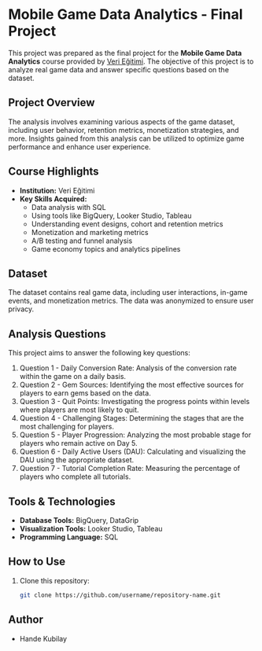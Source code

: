 # Mobile Game Data Analytics - Final Project

This project was prepared as the final project for the **Mobile Game Data Analytics** course provided by [Veri Eğitimi](https://veriegitimi.com/). The objective of this project is to analyze real game data and answer specific questions based on the dataset.

## Project Overview

The analysis involves examining various aspects of the game dataset, including user behavior, retention metrics, monetization strategies, and more. Insights gained from this analysis can be utilized to optimize game performance and enhance user experience.

## Course Highlights

- **Institution:** Veri Eğitimi  
- **Key Skills Acquired:**  
  - Data analysis with SQL  
  - Using tools like BigQuery, Looker Studio, Tableau  
  - Understanding event designs, cohort and retention metrics  
  - Monetization and marketing metrics  
  - A/B testing and funnel analysis  
  - Game economy topics and analytics pipelines  

## Dataset

The dataset contains real game data, including user interactions, in-game events, and monetization metrics. The data was anonymized to ensure user privacy.

## Analysis Questions

This project aims to answer the following key questions:
1. Question 1 - Daily Conversion Rate: Analysis of the conversion rate within the game on a daily basis.
2. Question 2 - Gem Sources: Identifying the most effective sources for players to earn gems based on the data.
3. Question 3 - Quit Points: Investigating the progress points within levels where players are most likely to quit.
4. Question 4 - Challenging Stages: Determining the stages that are the most challenging for players.
5. Question 5 - Player Progression: Analyzing the most probable stage for players who remain active on Day 5.
6. Question 6 - Daily Active Users (DAU): Calculating and visualizing the DAU using the appropriate dataset.
7. Question 7 - Tutorial Completion Rate: Measuring the percentage of players who complete all tutorials.

## Tools & Technologies

- **Database Tools:** BigQuery, DataGrip  
- **Visualization Tools:** Looker Studio, Tableau  
- **Programming Language:** SQL  

## How to Use

1. Clone this repository:  
   ```bash
   git clone https://github.com/username/repository-name.git
   ```

## Author 
- Hande Kubilay 
